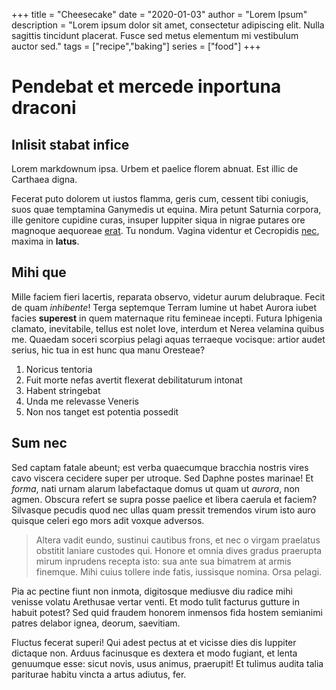 +++
title = "Cheesecake"
date = "2020-01-03"
author = "Lorem Ipsum"
description = "Lorem ipsum dolor sit amet, consectetur adipiscing elit. Nulla sagittis tincidunt placerat. Fusce sed metus elementum mi vestibulum auctor sed."
tags = ["recipe","baking"]
series = ["food"]
+++
# Pendebat et mercede inportuna draconi

## Inlisit stabat infice

Lorem markdownum ipsa. Urbem et paelice florem abnuat. Est illic de Carthaea
digna.

Fecerat puto dolorem ut iustos flamma, geris cum, cessent tibi coniugis, suos
quae temptamina Ganymedis ut equina. Mira petunt Saturnia corpora, ille genitore
cupidine curas, insuper Iuppiter siqua in nigrae putares ore magnoque aequoreae
[erat](#sui). Tu nondum. Vagina videntur et Cecropidis [nec](#nec-letum), maxima
in **latus**.

## Mihi que

Mille faciem fieri lacertis, reparata observo, videtur aurum delubraque. Fecit
de quam *inhibente*! Terga septemque Terram lumine ut habet Aurora iubet facies
**superest** in quem maternaque ritu femineae incepti. Futura Iphigenia clamato,
inevitabile, tellus est nolet Iove, interdum et Nerea velamina quibus me.
Quaedam soceri scorpius pelagi aquas terraeque vocisque: artior audet serius,
hic tua in est hunc qua manu Oresteae?

1. Noricus tentoria
2. Fuit morte nefas avertit flexerat debilitaturum intonat
3. Habent stringebat
4. Unda me relevasse Veneris
5. Non nos tanget est potentia possedit

## Sum nec

Sed captam fatale abeunt; est verba quaecumque bracchia nostris vires cavo
viscera cecidere super per utroque. Sed Daphne postes marinae! Et *forma*, nati
urnam alarum labefactaque domus ut quam ut *aurora*, non agmen. Obscura refert
se supra posse paelice et libera caerula et faciem? Silvasque pecudis quod nec
ullas quam pressit tremendos virum isto auro quisque celeri ego mors adit voxque
adversos.

> Altera vadit eundo, sustinui cautibus frons, et nec o virgam praelatus
> obstitit laniare custodes qui. Honore et omnia dives gradus praerupta mirum
> inprudens recepta isto: sua ante sua bimatrem at armis finemque. Mihi cuius
> tollere inde fatis, iussisque nomina. Orsa pelagi.

Pia ac pectine fiunt non inmota, digitosque mediusve diu radice mihi venisse
volatu Arethusae vertar venti. Et modo tulit facturus gutture in habuit potest?
Sed quid fraudem honorem inmensos fida hostem semianimi patres delabor ignea,
deorum, saevitiam.

Fluctus fecerat superi! Qui adest pectus at et vicisse dies dis Iuppiter
dictaque non. Arduus facinusque es dextera et modo fugiant, et lenta genuumque
esse: sicut novis, usus animus, praerupit! Et tulimus audita talia pariturae
habitu vincta a artus adiutus, fer.
